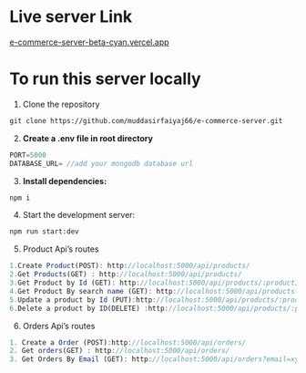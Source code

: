 # Live server Link

[e-commerce-server-beta-cyan.vercel.app](https://e-commerce-server-beta-cyan.vercel.app/)

# To run this server locally

1. Clone the repository

```graphql
git clone https://github.com/muddasirfaiyaj66/e-commerce-server.git
```

2. **Create a  .env  file in root directory** 

```jsx
PORT=5000
DATABASE_URL= //add your mongodb database url

```

3. **Install dependencies:**

```graphql
npm i
```

4. Start the development server:

```graphql
npm run start:dev

```

5. Product Api’s routes

```jsx
1.Create Product(POST): http://localhost:5000/api/products/
2.Get Products(GET) : http://localhost:5000/api/products/
3.Get Product by Id (GET): http://localhost:5000/api/products/:productId
4.Get Product By search name (GET): http://localhost:5000/api/products?searchTerm=iphone
5.Update a product by Id (PUT):http://localhost:5000/api/products/:productId
6.Delete a product by ID(DELETE) :http://localhost:5000/api/products/:productId

```

6. Orders Api’s routes 

```jsx
1. Create a Order (POST):http://localhost:5000/api/orders/
2. Get orders(GET) : http://localhost:5000/api/orders/
3. Get Orders By Email (GET): http://localhost:5000/api/orders?email=xyz@gmail.com
```